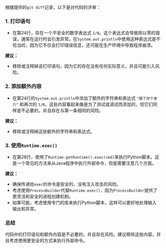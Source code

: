 根据提供的`git diff`记录，以下是对代码的评审：

### 1. 打印语句
- 在第24行，存在一个不安全的数学表达式 `1/0`。这个表达式会导致除以零的错误，通常在运行时会引发异常。在`System.out.println`中使用这种表达式是不恰当的，因为它不仅会打印错误信息，还可能在生产环境中导致程序崩溃。

**建议：**
- 移除或注释掉该打印语句，因为它的存在没有任何实际意义，并且可能引入风险。

### 2. 添加额外内容
- 在第24行的`System.out.println`中添加了额外的字符串和表达式 `"服了你个老六"` 和再次的 `1/0`。这些内容看起来像是为了测试或调试而添加的，但它们同样是不必要的，并且存在与第一条相同的风险。

**建议：**
- 移除或注释掉这些额外的字符串和表达式。

### 3. 使用`Runtime.exec()`
- 在第28行，使用了`Runtime.getRuntime().exec(cmd)`来执行Python脚本。这是一个常见的方法来从Java程序中执行外部命令，但是需要注意几个方面。

**建议：**
- 确保传递给`exec`的命令是安全的，没有注入攻击的风险。
- 考虑使用`ProcessBuilder`代替`Runtime.exec()`，因为`ProcessBuilder`提供了更灵活和安全的进程创建机制。
- 如果可能，考虑使用专门的库来执行Python脚本，这样可以更好地处理输入输出和异常。

### 总结
代码中的打印语句和额外内容是不必要的，并且存在风险。建议移除这些内容，并且考虑使用更安全的方式来执行外部命令。
